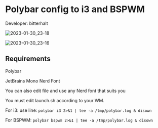 # Polybar config to i3 and BSPWM
Developer: bitterhalt

![2023-01-30_23-18](https://user-images.githubusercontent.com/95308907/215597786-8b5056c0-2895-49a5-ae8e-e7c64007f9c5.png)

![2023-01-30_23-16](https://user-images.githubusercontent.com/95308907/215598050-73bec5de-763d-49a5-88dc-88c20db34041.png)


## Requirements

Polybar

JetBrains Mono Nerd Font

You can also edit file and use any Nerd font that suits you

You must edit launch.sh according to your WM.

For i3: use line:
`polybar i3 2>&1 | tee -a /tmp/polybar.log & disown`

For BSPWM:
`polybar bspwm 2>&1 | tee -a /tmp/polybar.log & disown`

